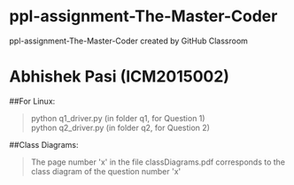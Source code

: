 # ppl-assignment-The-Master-Coder
ppl-assignment-The-Master-Coder created by GitHub Classroom <br />
# Abhishek Pasi  (**ICM2015002**)

##For Linux:
>python q1_driver.py      (in folder q1, for Question 1)<br />
>python q2_driver.py      (in folder q2, for Question 2)

##Class Diagrams:
>The page number 'x' in the file classDiagrams.pdf corresponds to the class diagram of the question number 'x'
